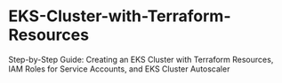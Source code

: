 # EKS-Cluster-with-Terraform-Resources
Step-by-Step Guide: Creating an EKS Cluster with Terraform Resources, IAM Roles for Service Accounts, and EKS Cluster Autoscaler
